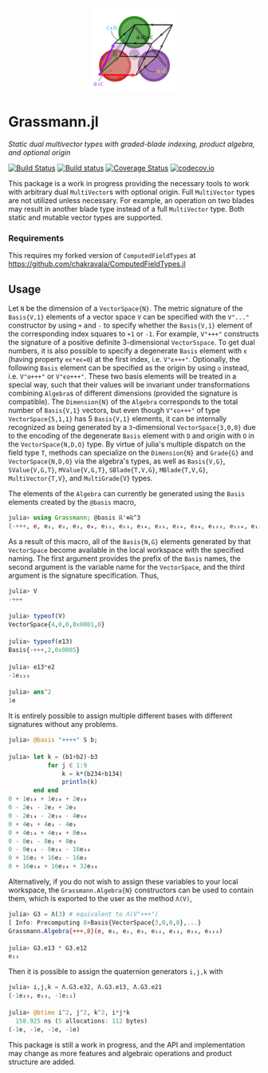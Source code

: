 <p align="center">
  <img src="./docs/src/assets/logo.png" alt="Grassmann.jl"/>
</p>

# Grassmann.jl

*Static dual multivector types with graded-blade indexing, product algebra, and optional origin*

[![Build Status](https://travis-ci.org/chakravala/Grassmann.jl.svg?branch=master)](https://travis-ci.org/chakravala/Grassmann.jl)
[![Build status](https://ci.appveyor.com/api/projects/status/c36u0rgtm2rjcquk?svg=true)](https://ci.appveyor.com/project/chakravala/grassmann-jl)
[![Coverage Status](https://coveralls.io/repos/chakravala/Grassmann.jl/badge.svg?branch=master&service=github)](https://coveralls.io/github/chakravala/Grassmann.jl?branch=master)
[![codecov.io](http://codecov.io/github/chakravala/Grassmann.jl/coverage.svg?branch=master)](http://codecov.io/github/chakravala/Grassmann.jl?branch=master)

This package is a work in progress providing the necessary tools to work with arbitrary dual `MultiVector`s with optional origin. Full `MultiVector` types are not utilized unless necessary. For example, an operation on two blades may result in another blade type instead of a full `MultiVector` type. Both static and mutable vector types are supported.

### Requirements

This requires my forked version of `ComputedFieldTypes` at https://github.com/chakravala/ComputedFieldTypes.jl

## Usage

Let `N` be the dimension of a `VectorSpace{N}`. The metric signature of the `Basis{V,1}` elements of a vector space `V` can be specified with the `V"..."` constructor by using `+` and `-` to specify whether the `Basis{V,1}` element of the corresponding index squares to `+1` or `-1`.
For example, `V"+++"` constructs the signature of a positive definite 3-dimensional `VectorSspace`.
To get dual numbers, it is also possible to specify a degenerate `Basis` element with `ϵ` (having property `eϵ*eϵ=0`) at the first index, i.e. `V"ϵ+++"`.
Optionally, the following `Basis` element can be specified as the origin by using `o` instead, i.e. `V"o+++"` or `V"ϵo+++"`.
These two basis elements will be treated in a special way, such that their values will be invariant under transformations combining `Algebra`s of different dimensions (provided the signature is compatible).
The `Dimension{N}` of the `Algebra` corresponds to the total number of `Basis{V,1}` vectors, but even though `V"ϵo+++"` of type `VectorSpace{5,1,1}` has 5 `Basis{V,1}` elements, it can be internally recognized as being generated by a `3`-dimensional `VectorSpace{3,0,0}` due to the encoding of the degenerate `Basis` element with `D` and origin with `O` in the `VectorSpace{N,D,O}` type.
By virtue of julia's multiple dispatch on the field type `T`, methods can specialize on the `Dimension{N}` and `Grade{G}` and `VectorSpace{N,D,O}` via the algebra's types, as well as `Basis{V,G}`, `SValue{V,G,T}`, `MValue{V,G,T}`, `SBlade{T,V,G}`, `MBlade{T,V,G}`, `MultiVector{T,V}`, and `MultiGrade{V}` types.

The elements of the `Algebra` can currently be generated using the `Basis` elements created by the `@basis` macro,
```Julia
julia> using Grassmann; @basis ℝ'⊕ℝ^3
(-+++, e, e₁, e₂, e₃, e₄, e₁₂, e₁₃, e₁₄, e₂₃, e₂₄, e₃₄, e₁₂₃, e₁₂₄, e₁₃₄, e₂₃₄, e₁₂₃₄)
```
As a result of this macro, all of the `Basis{N,G}` elements generated by that `VectorSpace` become available in the local workspace with the specified naming.
The first argument provides the prefix of the `Basis` names, the second argument is the variable name for the `VectorSpace`, and the third argument is the signature specification. Thus,
```Julia
julia> V
-+++

julia> typeof(V)
VectorSpace{4,0,0,0x0001,0}

julia> typeof(e13)
Basis{-+++,2,0x0005}

julia> e13*e2
-1e₁₂₃

julia> ans^2
1e
```
It is entirely possible to assign multiple different bases with different signatures without any problems.
```Julia
julia> @basis "++++" S b;

julia> let k = (b1+b2)-b3
           for j ∈ 1:9
               k = k*(b234+b134)
               println(k)
       end end
0 + 1e₁₄ + 1e₂₄ + 2e₃₄
0 - 2e₁ - 2e₂ + 2e₃
0 - 2e₁₄ - 2e₂₄ - 4e₃₄
0 + 4e₁ + 4e₂ - 4e₃
0 + 4e₁₄ + 4e₂₄ + 8e₃₄
0 - 8e₁ - 8e₂ + 8e₃
0 - 8e₁₄ - 8e₂₄ - 16e₃₄
0 + 16e₁ + 16e₂ - 16e₃
0 + 16e₁₄ + 16e₂₄ + 32e₃₄
```
Alternatively, if you do not wish to assign these variables to your local workspace, the `Grassmann.Algebra{N}` constructors can be used to contain them, which is exported to the user as the method `Λ(V)`,
```Julia
julia> G3 = Λ(3) # equivalent to Λ(V"+++")
[ Info: Precomputing 8×Basis{VectorSpace{3,0,0,0},...}
Grassmann.Algebra{+++,8}(e, e₁, e₂, e₃, e₁₂, e₁₃, e₂₃, e₁₂₃)

julia> G3.e13 * G3.e12
e₂₃
```
Then it is possible to assign the quaternion generators `i,j,k` with
```Julia
julia> i,j,k = Λ.G3.e32, Λ.G3.e13, Λ.G3.e21
(-1e₂₃, e₁₃, -1e₁₂)

julia> @btime i^2, j^2, k^2, i*j*k
  158.925 ns (5 allocations: 112 bytes)
(-1e, -1e, -1e, -1e)
```
This package is still a work in progress, and the API and implementation may change as more features and algebraic operations and product structure are added.
